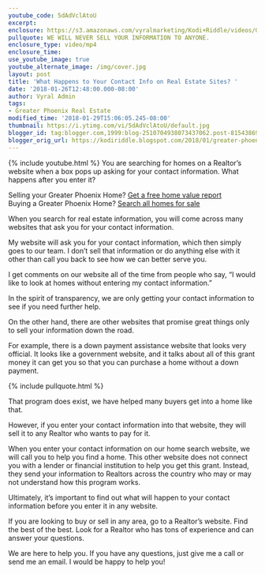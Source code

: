 ```yaml
---
youtube_code: 5dAdVclAtoU
excerpt:
enclosure: https://s3.amazonaws.com/vyralmarketing/Kodi+Riddle/videos/Greater+Phoenix+Area+Real+Estate+Agent-+Why+Real+Estate+Sites+Ask+for+Contact+Info.mp4
pullquote: WE WILL NEVER SELL YOUR INFORMATION TO ANYONE.
enclosure_type: video/mp4
enclosure_time:
use_youtube_image: true
youtube_alternate_image: /img/cover.jpg
layout: post
title: 'What Happens to Your Contact Info on Real Estate Sites? '
date: '2018-01-26T12:48:00.000-08:00'
author: Vyral Admin
tags:
- Greater Phoenix Real Estate
modified_time: '2018-01-29T15:06:05.245-08:00'
thumbnail: https://i.ytimg.com/vi/5dAdVclAtoU/default.jpg
blogger_id: tag:blogger.com,1999:blog-2510704938073437062.post-8154386990846680009
blogger_orig_url: https://kodiriddle.blogspot.com/2018/01/greater-phoenix-area-real-estate-agent-why-real-estate-sites-ask-for-contact-info.html
---
```

{% include youtube.html %}
You are searching for homes on a Realtor’s website when a box pops up asking for your contact information. What happens after you enter it?

<div class="post-cta">
Selling your Greater Phoenix Home? <a href="http://www.searchallproperties.com/propertyvaluation-plus/billriddle/Phoenix-375819" target="_blank">Get a free home value report</a><br>
Buying a Greater Phoenix Home? <a href="http://www.greaterphoenixarearealestate.com/" target="_blank">Search all homes for sale</a>
</div>

When you search for real estate information, you will come across many websites that ask you for your contact information.

My website will ask you for your contact information, which then simply goes to our team. I don’t sell that information or do anything else with it other than call you back to see how we can better serve you.

I get comments on our website all of the time from people who say, “I would like to look at homes without entering my contact information.”

In the spirit of transparency, we are only getting your contact information to see if you need further help.

On the other hand, there are other websites that promise great things only to sell your information down the road.

For example, there is a down payment assistance website that looks very official. It looks like a government website, and it talks about all of this grant money it can get you so that you can purchase a home without a down payment.

{% include pullquote.html %}

That program does exist, we have helped many buyers get into a home like that.

However, if you enter your contact information into that website, they will sell it to any Realtor who wants to pay for it.

When you enter your contact information on our home search website, we will call you to help you find a home. This other website does not connect you with a lender or financial institution to help you get this grant. Instead, they send your information to Realtors across the country who may or may not understand how this program works.

Ultimately, it’s important to find out what will happen to your contact information before you enter it in any website.

If you are looking to buy or sell in any area, go to a Realtor’s website. Find the best of the best. Look for a Realtor who has tons of experience and can answer your questions.

We are here to help you. If you have any questions, just give me a call or send me an email. I would be happy to help you!
